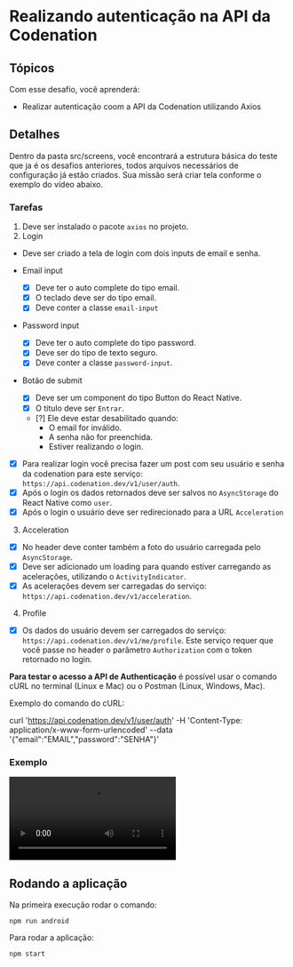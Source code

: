 # Realizando autenticação na API da Codenation

## Tópicos
Com esse desafio, você aprenderá:

- Realizar autenticação coom a API da Codenation utilizando Axios

## Detalhes

Dentro da pasta src/screens, você encontrará a estrutura básica do teste que ja é os desafios anteriores, todos arquivos necessários de configuração já estão criados. Sua missão será criar tela conforme o exemplo do vídeo abaixo.

### Tarefas

1. Deve ser instalado o pacote `axios` no projeto.
2. Login
  - Deve ser criado a tela de login com dois inputs de email e senha.
  
  - Email input
    - [x] Deve ter o auto complete do tipo email.
    - [x] O teclado deve ser do tipo email.
    - [x] Deve conter a classe `email-input`
  
  - Password input
    - [x] Deve ter o auto complete do tipo password.
    - [x] Deve ser do tipo de texto seguro.
    - [x] Deve conter a classe `password-input`.
 
  - Botão de submit
    - [x] Deve ser um component do tipo Button do React Native.
    - [x] O titulo deve ser `Entrar`.
    
    - [?] Ele deve estar desabilitado quando:
      - O email for inválido.
      - A senha não for preenchida.
      - Estiver realizando o login.
  
  - [x] Para realizar login você precisa fazer um post com seu usuário e senha da codenation para este serviço: `https://api.codenation.dev/v1/user/auth`.
  - [x] Após o login os dados retornados deve ser salvos no `AsyncStorage` do React Native como `user`.
  - [x] Após o login o usuário deve ser redirecionado para a URL `Acceleration`

3. Acceleration
  - [x] No header deve conter também a foto do usuário carregada pelo `AsyncStorage`.
  - [x] Deve ser adicionado um loading para quando estiver carregando as acelerações, utilizando o `ActivityIndicator`.
  - [x] As acelerações devem ser carregadas do serviço: `https://api.codenation.dev/v1/acceleration`.

4. Profile
  - [x] Os dados do usuário devem ser carregados do serviço: `https://api.codenation.dev/v1/me/profile`. Este serviço requer que você passe no header o parâmetro `Authorization` com o token retornado no login.

**Para testar o acesso a API de Authenticação** é possível usar o comando cURL no terminal (Linux e Mac) ou o Postman (Linux, Windows, Mac). 

Exemplo do comando do cURL:

   curl 'https://api.codenation.dev/v1/user/auth' -H 'Content-Type: application/x-www-form-urlencoded' --data '{"email":"EMAIL","password":"SENHA"}'

### Exemplo
![](https://codenation-challenges.s3-us-west-1.amazonaws.com/react-native-5/react-native-5.webm)

## Rodando a aplicação
Na primeira execução rodar o comando:
```
npm run android
```
Para rodar a aplicação:
```
npm start
```
